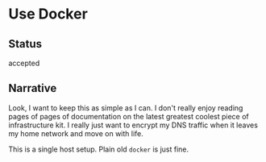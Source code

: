 # Use Docker

## Status

accepted

## Narrative

Look, I want to keep this as simple as I can.  I don't really enjoy
reading pages of pages of documentation on the latest greatest coolest
piece of infrastructure kit.  I really just want to encrypt my DNS
traffic when it leaves my home network and move on with life.

This is a single host setup.  Plain old `docker` is just fine.
